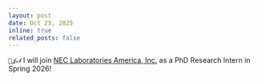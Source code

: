 ```yaml
---
layout: post
date: Oct 23, 2025
inline: true
related_posts: false
---
```



`💛𝒥ℴ𝒷` I will join <a href='https://www.nec-labs.com/'>NEC Laboratories America, Inc.</a> as a PhD Research Intern in Spring 2026!

<!-- `💜𝒫𝒶𝓅𝑒𝓇` `🩵𝒜𝔀𝒶𝓇𝒹` `🤍𝒮𝓮𝑟𝓋𝒾𝓬𝓮` `💛𝒥ℴ𝒷` `🩷𝒞𝒶𝓅𝓈𝓉ℴ𝓃ℯ`-->

